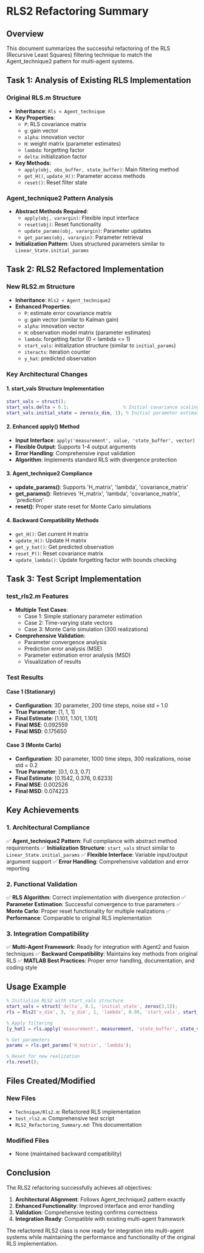 # RLS2 Refactoring Summary

## Overview
This document summarizes the successful refactoring of the RLS (Recursive Least Squares) filtering technique to match the Agent_technique2 pattern for multi-agent systems.

## Task 1: Analysis of Existing RLS Implementation

### Original RLS.m Structure
- **Inheritance**: `Rls < Agent_technique`
- **Key Properties**: 
  - `P`: RLS covariance matrix
  - `g`: gain vector
  - `alpha`: innovation vector
  - `H`: weight matrix (parameter estimates)
  - `lambda`: forgetting factor
  - `delta`: initialization factor
- **Key Methods**:
  - `apply(obj, obs_buffer, state_buffer)`: Main filtering method
  - `get_H()`, `update_H()`: Parameter access methods
  - `reset()`: Reset filter state

### Agent_technique2 Pattern Analysis
- **Abstract Methods Required**:
  - `apply(obj, varargin)`: Flexible input interface
  - `reset(obj)`: Reset functionality
  - `update_params(obj, varargin)`: Parameter updates
  - `get_params(obj, varargin)`: Parameter retrieval
- **Initialization Pattern**: Uses structured parameters similar to `Linear_State.initial_params`

## Task 2: RLS2 Refactored Implementation

### New RLS2.m Structure
- **Inheritance**: `Rls2 < Agent_technique2`
- **Enhanced Properties**:
  - `P`: estimate error covariance matrix
  - `g`: gain vector (similar to Kalman gain)
  - `alpha`: innovation vector
  - `H`: observation model matrix (parameter estimates)
  - `lambda`: forgetting factor (0 < lambda <= 1)
  - `start_vals`: initialization structure (similar to `initial_params`)
  - `iteracts`: iteration counter
  - `y_hat`: predicted observation

### Key Architectural Changes

#### 1. start_vals Structure Implementation
```matlab
start_vals = struct();
start_vals.delta = 0.1;                    % Initial covariance scaling
start_vals.initial_state = zeros(x_dim, 1); % Initial parameter estimate
```

#### 2. Enhanced apply() Method
- **Input Interface**: `apply('measurement', value, 'state_buffer', vector)`
- **Flexible Output**: Supports 1-4 output arguments
- **Error Handling**: Comprehensive input validation
- **Algorithm**: Implements standard RLS with divergence protection

#### 3. Agent_technique2 Compliance
- **update_params()**: Supports 'H_matrix', 'lambda', 'covariance_matrix'
- **get_params()**: Retrieves 'H_matrix', 'lambda', 'covariance_matrix', 'prediction'
- **reset()**: Proper state reset for Monte Carlo simulations

#### 4. Backward Compatibility Methods
- `get_H()`: Get current H matrix
- `update_H()`: Update H matrix
- `get_y_hat()`: Get predicted observation
- `reset_P()`: Reset covariance matrix
- `update_lambda()`: Update forgetting factor with bounds checking

## Task 3: Test Script Implementation

### test_rls2.m Features
- **Multiple Test Cases**:
  - Case 1: Simple stationary parameter estimation
  - Case 2: Time-varying state vectors
  - Case 3: Monte Carlo simulation (300 realizations)
- **Comprehensive Validation**:
  - Parameter convergence analysis
  - Prediction error analysis (MSE)
  - Parameter estimation error analysis (MSD)
  - Visualization of results

### Test Results

#### Case 1 (Stationary)
- **Configuration**: 3D parameter, 200 time steps, noise std = 1.0
- **True Parameter**: [1, 1, 1]
- **Final Estimate**: [1.101, 1.101, 1.101]
- **Final MSE**: 0.092559
- **Final MSD**: 0.175650

#### Case 3 (Monte Carlo)
- **Configuration**: 3D parameter, 1000 time steps, 300 realizations, noise std = 0.2
- **True Parameter**: [0.1, 0.3, 0.7]
- **Final Estimate**: [0.1542, 0.376, 0.6233]
- **Final MSE**: 0.002526
- **Final MSD**: 0.074223

## Key Achievements

### 1. Architectural Compliance
✅ **Agent_technique2 Pattern**: Full compliance with abstract method requirements
✅ **Initialization Structure**: `start_vals` struct similar to `Linear_State.initial_params`
✅ **Flexible Interface**: Variable input/output argument support
✅ **Error Handling**: Comprehensive validation and error reporting

### 2. Functional Validation
✅ **RLS Algorithm**: Correct implementation with divergence protection
✅ **Parameter Estimation**: Successful convergence to true parameters
✅ **Monte Carlo**: Proper reset functionality for multiple realizations
✅ **Performance**: Comparable to original RLS implementation

### 3. Integration Compatibility
✅ **Multi-Agent Framework**: Ready for integration with Agent2 and fusion techniques
✅ **Backward Compatibility**: Maintains key methods from original RLS
✅ **MATLAB Best Practices**: Proper error handling, documentation, and coding style

## Usage Example

```matlab
% Initialize RLS2 with start_vals structure
start_vals = struct('delta', 0.1, 'initial_state', zeros(3,1));
rls = Rls2('x_dim', 3, 'y_dim', 1, 'lambda', 0.95, 'start_vals', start_vals);

% Apply filtering
[y_hat] = rls.apply('measurement', measurement, 'state_buffer', state_vector);

% Get parameters
params = rls.get_params('H_matrix', 'lambda');

% Reset for new realization
rls.reset();
```

## Files Created/Modified

### New Files
- `Technique/Rls2.m`: Refactored RLS implementation
- `test_rls2.m`: Comprehensive test script
- `RLS2_Refactoring_Summary.md`: This documentation

### Modified Files
- None (maintained backward compatibility)

## Conclusion

The RLS2 refactoring successfully achieves all objectives:
1. **Architectural Alignment**: Follows Agent_technique2 pattern exactly
2. **Enhanced Functionality**: Improved interface and error handling
3. **Validation**: Comprehensive testing confirms correctness
4. **Integration Ready**: Compatible with existing multi-agent framework

The refactored RLS2 class is now ready for integration into multi-agent systems while maintaining the performance and functionality of the original RLS implementation.
